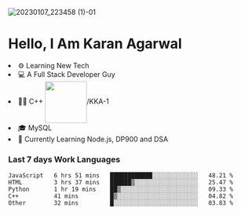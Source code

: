 ![20230107_223458 (1)-01](https://user-images.githubusercontent.com/85556603/212357966-4002f7aa-471b-4b3c-923d-f2b0d543cad5.jpeg)


<h1>Hello, I Am Karan Agarwal</h1>
<li>⚙ Learning New Tech</li>
<li>💻 A Full Stack Developer Guy</li>
<li>👨‍💻 C++ <img align="center" width="85" src="https://img.shields.io/badge/-LeetCode-FFA116?style=for-the-badge&logo=LeetCode&logoColor=black"/>/KKA-1</li> 
<li>🎓 MySQL 
<li>🙌 Currently Learning Node.js, DP900 and DSA</li>  
   
<h3>Last 7 days Work Languages </h3> 
     
<!--START_SECTION:waka-->

```text
JavaScript   6 hrs 51 mins   ████████████░░░░░░░░░░░░░   48.21 %
HTML         3 hrs 37 mins   ██████▒░░░░░░░░░░░░░░░░░░   25.47 %
Python       1 hr 19 mins    ██▒░░░░░░░░░░░░░░░░░░░░░░   09.33 %
C++          41 mins         █▒░░░░░░░░░░░░░░░░░░░░░░░   04.82 %
Other        32 mins         █░░░░░░░░░░░░░░░░░░░░░░░░   03.83 %
```

<!--END_SECTION:waka-->
